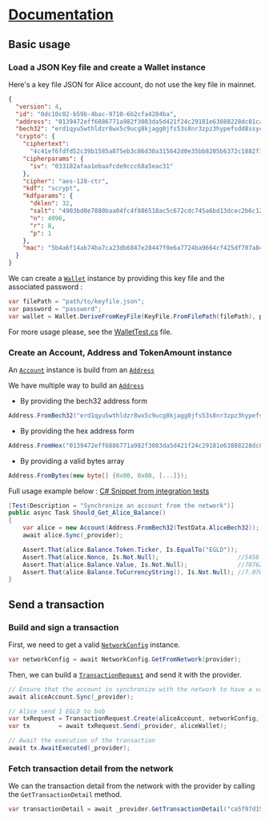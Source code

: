 # [Documentation](./index.md)
## Basic usage

### Load a JSON Key file and create a Wallet instance
Here's a key file JSON for Alice account, do not use the key file in mainnet.
```json
{
  "version": 4,
  "id": "0dc10c02-b59b-4bac-9710-6b2cfa4284ba",
  "address": "0139472eff6886771a982f3083da5d421f24c29181e63888228dc81ca60d69e1",
  "bech32": "erd1qyu5wthldzr8wx5c9ucg8kjagg0jfs53s8nr3zpz3hypefsdd8ssycr6th",
  "crypto": {
    "ciphertext":
      "4c41ef6fdfd52c39b1585a875eb3c86d30a315642d0e35bb8205b6372c1882f135441099b11ff76345a6f3a930b5665aaf9f7325a32c8ccd60081c797aa2d538",
    "cipherparams": {
      "iv": "033182afaa1ebaafcde9ccc68a5eac31"
    },
    "cipher": "aes-128-ctr",
    "kdf": "scrypt",
    "kdfparams": {
      "dklen": 32,
      "salt": "4903bd0e7880baa04fc4f886518ac5c672cdc745a6bd13dcec2b6c12e9bffe8d",
      "n": 4096,
      "r": 8,
      "p": 1
    },
    "mac": "5b4a6f14ab74ba7ca23db6847e28447f0e6a7724ba9664cf425df707a84f5a8b"
  }
}
```
We can create a [`Wallet`](../src/Domain/Wallet.cs) instance by providing this key file and the associated password : 
```csharp
var filePath = "path/to/keyfile.json";
var password = "password";
var wallet = Wallet.DeriveFromKeyFile(KeyFile.FromFilePath(filePath), password);
```

For more usage please, see the [WalletTest.cs](../tests/Erdcsharp.Tests/Domain/WalletTests.cs) file.


### Create an Account, Address and TokenAmount instance
An [`Account`](../src/Domain/Account.cs) instance is build from an [`Address`](../src/Domain/Address.cs)

We have multiple way to build an [`Address`](../src/Domain/Address.cs)
* By providing the bech32 address form 
```csharp 
Address.FromBech32("erd1qyu5wthldzr8wx5c9ucg8kjagg0jfs53s8nr3zpz3hypefsdd8ssycr6th")
```
* By providing the hex address form 
```csharp 
Address.FromHex("0139472eff6886771a982f3083da5d421f24c29181e63888228dc81ca60d69e1")
```
* By providing a valid bytes array
```csharp 
Address.FromBytes(new byte[] {0x00, 0x00, [...]});
```

Full usage example below : 
[C# Snippet from integration tests](../tests/Erdcsharp.IntegrationTests/AccountIntegrationTests.cs) 
```csharp
[Test(Description = "Synchronize an account from the network")]
public async Task Should_Get_Alice_Balance()
{
    var alice = new Account(Address.FromBech32(TestData.AliceBech32));
    await alice.Sync(_provider);

    Assert.That(alice.Balance.Token.Ticker, Is.EqualTo("EGLD"));
    Assert.That(alice.Nonce, Is.Not.Null);                      //5456
    Assert.That(alice.Balance.Value, Is.Not.Null);              //7076251965849781128
    Assert.That(alice.Balance.ToCurrencyString(), Is.Not.Null); //7.076251965849781128 EGLD
}
```
## Send a transaction
### Build and sign a transaction

First, we need to get a valid [`NetworkConfig`](../src/Domain/NetworkConfig.cs) instance.

```csharp
var networkConfig = await NetworkConfig.GetFromNetwork(provider);
```

Then, we can build a [`TransactionRequest`](../src/Domain/TransactionRequest.cs) and send it with the provider.

```csharp
// Ensure that the account in synchronize with the network to have a valid Nonce
await aliceAccount.Sync(_provider);

// Alice send 1 EGLD to bob
var txRequest = TransactionRequest.Create(aliceAccount, networkConfig, bobAddress, TokenAmount.EGLD("1"));
var tx        = await txRequest.Send(_provider, aliceWallet);

// Await the execution of the transaction
await tx.AwaitExecuted(_provider);
```

### Fetch transaction detail from the network

We can the transaction detail from the network with the provider by calling the `GetTransactionDetail` method.
```csharp
var transactionDetail = await _provider.GetTransactionDetail("ca5f97d1542307ae75086c6284ada1ed5db0dcc639e2ac2ad4fa59d3949c5e3a");
```